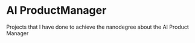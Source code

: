 # AI ProductManager
Projects that I have done to achieve the nanodegree about the AI Product Manager
